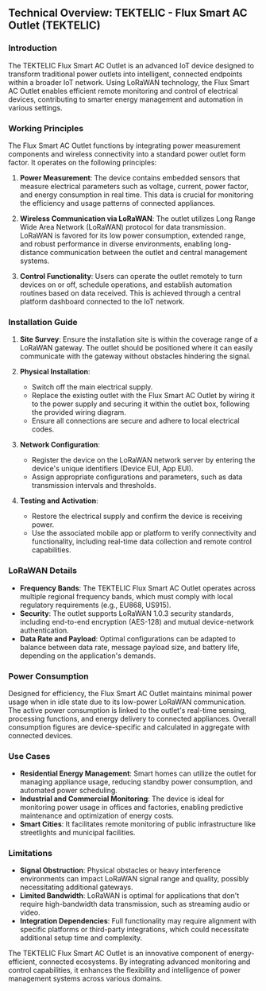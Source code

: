 ## Technical Overview: TEKTELIC - Flux Smart AC Outlet (TEKTELIC)

### Introduction
The TEKTELIC Flux Smart AC Outlet is an advanced IoT device designed to transform traditional power outlets into intelligent, connected endpoints within a broader IoT network. Using LoRaWAN technology, the Flux Smart AC Outlet enables efficient remote monitoring and control of electrical devices, contributing to smarter energy management and automation in various settings.

### Working Principles
The Flux Smart AC Outlet functions by integrating power measurement components and wireless connectivity into a standard power outlet form factor. It operates on the following principles:

1. **Power Measurement**: The device contains embedded sensors that measure electrical parameters such as voltage, current, power factor, and energy consumption in real time. This data is crucial for monitoring the efficiency and usage patterns of connected appliances.

2. **Wireless Communication via LoRaWAN**: The outlet utilizes Long Range Wide Area Network (LoRaWAN) protocol for data transmission. LoRaWAN is favored for its low power consumption, extended range, and robust performance in diverse environments, enabling long-distance communication between the outlet and central management systems.

3. **Control Functionality**: Users can operate the outlet remotely to turn devices on or off, schedule operations, and establish automation routines based on data received. This is achieved through a central platform dashboard connected to the IoT network.

### Installation Guide
1. **Site Survey**: Ensure the installation site is within the coverage range of a LoRaWAN gateway. The outlet should be positioned where it can easily communicate with the gateway without obstacles hindering the signal.

2. **Physical Installation**: 
   - Switch off the main electrical supply.
   - Replace the existing outlet with the Flux Smart AC Outlet by wiring it to the power supply and securing it within the outlet box, following the provided wiring diagram.
   - Ensure all connections are secure and adhere to local electrical codes.

3. **Network Configuration**: 
   - Register the device on the LoRaWAN network server by entering the device's unique identifiers (Device EUI, App EUI).
   - Assign appropriate configurations and parameters, such as data transmission intervals and thresholds.

4. **Testing and Activation**: 
   - Restore the electrical supply and confirm the device is receiving power.
   - Use the associated mobile app or platform to verify connectivity and functionality, including real-time data collection and remote control capabilities.

### LoRaWAN Details
- **Frequency Bands**: The TEKTELIC Flux Smart AC Outlet operates across multiple regional frequency bands, which must comply with local regulatory requirements (e.g., EU868, US915).
- **Security**: The outlet supports LoRaWAN 1.0.3 security standards, including end-to-end encryption (AES-128) and mutual device-network authentication.
- **Data Rate and Payload**: Optimal configurations can be adapted to balance between data rate, message payload size, and battery life, depending on the application's demands.

### Power Consumption
Designed for efficiency, the Flux Smart AC Outlet maintains minimal power usage when in idle state due to its low-power LoRaWAN communication. The active power consumption is linked to the outlet's real-time sensing, processing functions, and energy delivery to connected appliances. Overall consumption figures are device-specific and calculated in aggregate with connected devices.

### Use Cases
- **Residential Energy Management**: Smart homes can utilize the outlet for managing appliance usage, reducing standby power consumption, and automated power scheduling.
- **Industrial and Commercial Monitoring**: The device is ideal for monitoring power usage in offices and factories, enabling predictive maintenance and optimization of energy costs.
- **Smart Cities**: It facilitates remote monitoring of public infrastructure like streetlights and municipal facilities.

### Limitations
- **Signal Obstruction**: Physical obstacles or heavy interference environments can impact LoRaWAN signal range and quality, possibly necessitating additional gateways.
- **Limited Bandwidth**: LoRaWAN is optimal for applications that don't require high-bandwidth data transmission, such as streaming audio or video.
- **Integration Dependencies**: Full functionality may require alignment with specific platforms or third-party integrations, which could necessitate additional setup time and complexity.

The TEKTELIC Flux Smart AC Outlet is an innovative component of energy-efficient, connected ecosystems. By integrating advanced monitoring and control capabilities, it enhances the flexibility and intelligence of power management systems across various domains.
